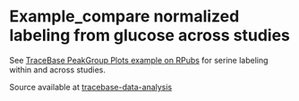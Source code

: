 # Example_compare normalized labeling from glucose across studies

See [TraceBase PeakGroup Plots example on RPubs](https://rpubs.com/lparsons/839082) for serine labeling within and across studies.

Source available at [tracebase-data-analysis](https://github.com/PrincetonUniversity/tracebase-data-analysis)

